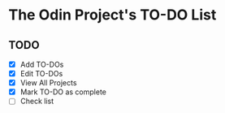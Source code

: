 # The Odin Project's TO-DO List
## TODO
- [X] Add TO-DOs
- [X] Edit TO-DOs
- [X] View All Projects
- [X] Mark TO-DO as complete
- [ ] Check list

